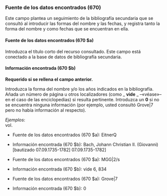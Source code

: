 ### Fuente de los datos encontrados (670)

Este campo plantea un seguimiento de la bibliografía secundaria que se consultó al introducir las formas del nombre y las fechas, y registra tanto la forma del nombre y como fechas que se encuentran en ella.

#### Fuente de los datos encontrados  (670 $a)

Introduzca el título corto del recurso consultado. Este campo está conectado a la base de datos de bibliografía secundaria.

#### Información encontrada (670 $b)

**Requerido si se rellena el campo anterior.**

Introduzca la forma del nombre y/o los años indicados en la bibliografía. Añada un número de página u otros localizadores (como _ **vide** _ –«véase»– en el caso de las enciclopedias) si resulta pertinente. Introduzca un **0** si no se encuentra ninguna información (por ejemplo, usted consultó Grove|7 pero no había información al respecto).

_Ejemplos_:  
vol.

- Fuente de los datos encontrados (670 $a): EitnerQ
- Información encontrada (670 $b): Bach, Johann Christian II. (Giovanni) [bautizado 07.09.1735-1782] 07.09.1735-1782]

- Fuente de los datos encontrados (670 $a): MGG|2/s
- Información encontrada (670 $b): vide 6, 834

- Fuente de los datos encontrados (670 $a): Grove|7
- Información encontrada (670 $b): 0
